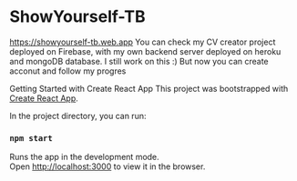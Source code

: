 # ShowYourself-TB

https://showyourself-tb.web.app
You can check my CV creator project deployed on Firebase,  with my own backend server deployed on heroku and mongoDB database.
I still work on this :)
But now you can create acconut and follow my progres

Getting Started with Create React App
This project was bootstrapped with [Create React App](https://github.com/facebook/create-react-app).

In the project directory, you can run:
### `npm start`
Runs the app in the development mode.\
Open [http://localhost:3000](http://localhost:3000) to view it in the browser.